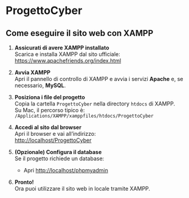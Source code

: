 # ProgettoCyber

## Come eseguire il sito web con XAMPP

1. **Assicurati di avere XAMPP installato**  
   Scarica e installa XAMPP dal sito ufficiale: https://www.apachefriends.org/index.html

2. **Avvia XAMPP**  
   Apri il pannello di controllo di XAMPP e avvia i servizi **Apache** e, se necessario, **MySQL**.

3. **Posiziona i file del progetto**  
   Copia la cartella `ProgettoCyber` nella directory `htdocs` di XAMPP.  
   Su Mac, il percorso tipico è:  
   `/Applications/XAMPP/xamppfiles/htdocs/ProgettoCyber`

4. **Accedi al sito dal browser**  
   Apri il browser e vai all’indirizzo:  
   [http://localhost/ProgettoCyber](http://localhost/ProgettoCyber)

5. **(Opzionale) Configura il database**  
   Se il progetto richiede un database:
   - Apri [http://localhost/phpmyadmin](http://localhost/phpmyadmin)

6. **Pronto!**  
   Ora puoi utilizzare il sito web in locale tramite XAMPP.